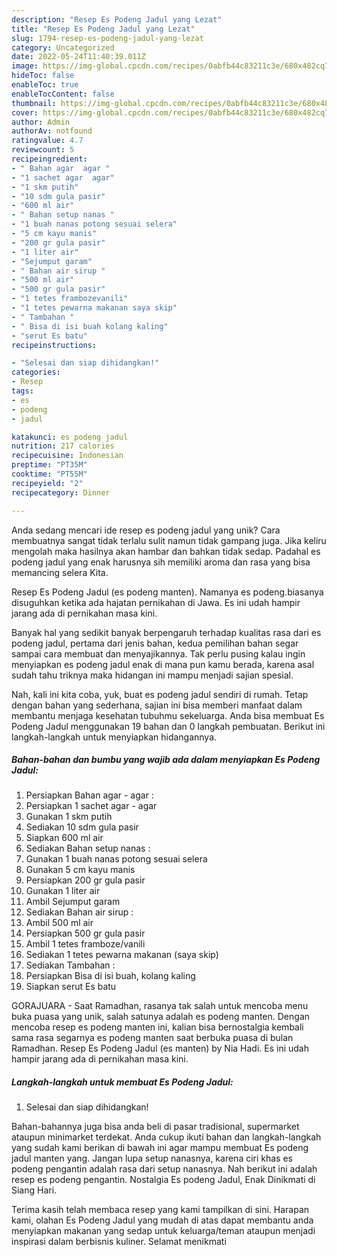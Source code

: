 ```yaml
---
description: "Resep Es Podeng Jadul yang Lezat"
title: "Resep Es Podeng Jadul yang Lezat"
slug: 1794-resep-es-podeng-jadul-yang-lezat
category: Uncategorized
date: 2022-05-24T11:40:39.011Z
image: https://img-global.cpcdn.com/recipes/0abfb44c83211c3e/680x482cq70/es-podeng-jadul-foto-resep-utama.jpg
hideToc: false
enableToc: true
enableTocContent: false
thumbnail: https://img-global.cpcdn.com/recipes/0abfb44c83211c3e/680x482cq70/es-podeng-jadul-foto-resep-utama.jpg
cover: https://img-global.cpcdn.com/recipes/0abfb44c83211c3e/680x482cq70/es-podeng-jadul-foto-resep-utama.jpg
author: Admin
authorAv: notfound
ratingvalue: 4.7
reviewcount: 5
recipeingredient:
- " Bahan agar  agar "
- "1 sachet agar  agar"
- "1 skm putih"
- "10 sdm gula pasir"
- "600 ml air"
- " Bahan setup nanas "
- "1 buah nanas potong sesuai selera"
- "5 cm kayu manis"
- "200 gr gula pasir"
- "1 liter air"
- "Sejumput garam"
- " Bahan air sirup "
- "500 ml air"
- "500 gr gula pasir"
- "1 tetes frambozevanili"
- "1 tetes pewarna makanan saya skip"
- " Tambahan "
- " Bisa di isi buah kolang kaling"
- "serut Es batu"
recipeinstructions:

- "Selesai dan siap dihidangkan!"
categories:
- Resep
tags:
- es
- podeng
- jadul

katakunci: es podeng jadul 
nutrition: 217 calories
recipecuisine: Indonesian
preptime: "PT35M"
cooktime: "PT55M"
recipeyield: "2"
recipecategory: Dinner

---
```





Anda sedang mencari ide resep es podeng jadul yang unik? Cara membuatnya sangat tidak terlalu sulit namun tidak gampang juga. Jika keliru mengolah maka hasilnya akan hambar dan bahkan tidak sedap. Padahal es podeng jadul yang enak harusnya sih memiliki aroma dan rasa yang bisa memancing selera Kita.





Resep Es Podeng Jadul (es podeng manten). Namanya es podeng.biasanya disuguhkan ketika ada hajatan pernikahan di Jawa. Es ini udah hampir jarang ada di pernikahan masa kini.

Banyak hal yang sedikit banyak berpengaruh terhadap kualitas rasa dari es podeng jadul, pertama dari jenis bahan, kedua pemilihan bahan segar sampai cara membuat dan menyajikannya. Tak perlu pusing kalau ingin menyiapkan es podeng jadul enak di mana pun kamu berada, karena asal sudah tahu triknya maka hidangan ini mampu menjadi sajian spesial.






Nah, kali ini kita coba, yuk, buat es podeng jadul sendiri di rumah. Tetap dengan bahan yang sederhana, sajian ini bisa memberi manfaat dalam membantu menjaga kesehatan tubuhmu sekeluarga. Anda bisa membuat Es Podeng Jadul menggunakan 19 bahan dan 0 langkah pembuatan. Berikut ini langkah-langkah untuk menyiapkan hidangannya.

<!--inarticleads1-->

##### Bahan-bahan dan bumbu yang wajib ada dalam menyiapkan Es Podeng Jadul:

1. Persiapkan  Bahan agar - agar :
1. Persiapkan 1 sachet agar - agar
1. Gunakan 1 skm putih
1. Sediakan 10 sdm gula pasir
1. Siapkan 600 ml air
1. Sediakan  Bahan setup nanas :
1. Gunakan 1 buah nanas potong sesuai selera
1. Gunakan 5 cm kayu manis
1. Persiapkan 200 gr gula pasir
1. Gunakan 1 liter air
1. Ambil Sejumput garam
1. Sediakan  Bahan air sirup :
1. Ambil 500 ml air
1. Persiapkan 500 gr gula pasir
1. Ambil 1 tetes framboze/vanili
1. Sediakan 1 tetes pewarna makanan (saya skip)
1. Sediakan  Tambahan :
1. Persiapkan  Bisa di isi buah, kolang kaling
1. Siapkan serut Es batu


GORAJUARA - Saat Ramadhan, rasanya tak salah untuk mencoba menu buka puasa yang unik, salah satunya adalah es podeng manten. Dengan mencoba resep es podeng manten ini, kalian bisa bernostalgia kembali sama rasa segarnya es podeng manten saat berbuka puasa di bulan Ramadhan. Resep Es Podeng Jadul (es manten) by Nia Hadi. Es ini udah hampir jarang ada di pernikahan masa kini. 

<!--inarticleads2-->

##### Langkah-langkah untuk membuat Es Podeng Jadul:


1. Selesai dan siap dihidangkan!

Bahan-bahannya juga bisa anda beli di pasar tradisional, supermarket ataupun minimarket terdekat. Anda cukup ikuti bahan dan langkah-langkah yang sudah kami berikan di bawah ini agar mampu membuat Es podeng jadul manten yang. Jangan lupa setup nanasnya, karena ciri khas es podeng pengantin adalah rasa dari setup nanasnya. Nah berikut ini adalah resep es podeng pengantin. Nostalgia Es podeng Jadul, Enak Dinikmati di Siang Hari. 

Terima kasih telah membaca resep yang kami tampilkan di sini. Harapan kami, olahan Es Podeng Jadul yang mudah di atas dapat membantu anda menyiapkan makanan yang sedap untuk keluarga/teman ataupun menjadi inspirasi dalam berbisnis kuliner. Selamat menikmati
